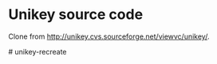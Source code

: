 Unikey source code
==================

Clone from http://unikey.cvs.sourceforge.net/viewvc/unikey/.

#   u n i k e y - r e c r e a t e  
 